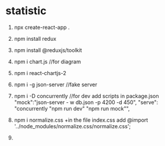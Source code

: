 # statistic

1. npx create-react-app .
2. npm install redux
3. npm install @reduxjs/toolkit

4. npm i chart.js //for diagram
5. npm i react-chartjs-2
6. npm i -g json-server //fake server
7. npm i -D concurrently //for dev
   add scripts in package.json
   "mock":"json-server - w db.json -p 4200 -d 450",
   "serve": "concurrently \"npm run dev\" \"npm run mock\"",
8. npm i normalize.css
   +in the file index.css add
   @import '../node_modules/normalize.css/normalize.css';

9.
